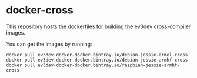 docker-cross
============

This repository hosts the dockerfiles for building the ev3dev cross-compiler
images.

You can get the images by running:

    docker pull ev3dev-docker-docker.bintray.io/debian-jessie-armel-cross
    docker pull ev3dev-docker-docker.bintray.io/debian-jessie-armhf-cross
    docker pull ev3dev-docker-docker.bintray.io/raspbian-jessie-armhf-cross

